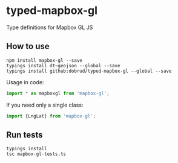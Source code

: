 # typed-mapbox-gl
Type definitions for Mapbox GL JS

## How to use
``` shell
npm install mapbox-gl --save
typings install dt~geojson --global --save
typings install github:dobrud/typed-mapbox-gl --global --save
```
Usage in code:
``` typescript
import * as mapboxgl from 'mapbox-gl';
```
If you need only a single class:
``` typescript
import {LngLat} from 'mapbox-gl';
```

## Run tests
``` shell
typings install
tsc mapbox-gl-tests.ts
```